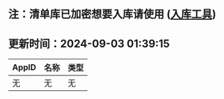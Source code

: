 ## 注：清单库已加密想要入库请使用 ([入库工具](https://github.com/BlankTMing/ManifestAutoUpdate/releases))

## 更新时间：2024-09-03 01:39:15
| AppID | 名称 | 类型  |
| :-------------------- | :----------------------------- | :----------- |
| 无 | 无 | 无 |
